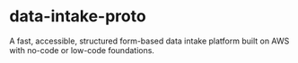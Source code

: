 # data-intake-proto
A fast, accessible, structured form-based data intake platform built on AWS with no-code or low-code foundations.
